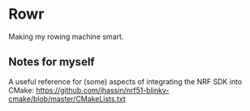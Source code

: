 # Rowr

Making my rowing machine smart.

## Notes for myself

A useful reference for (some) aspects of integrating the NRF SDK into CMake: https://github.com/ihassin/nrf51-blinky-cmake/blob/master/CMakeLists.txt

